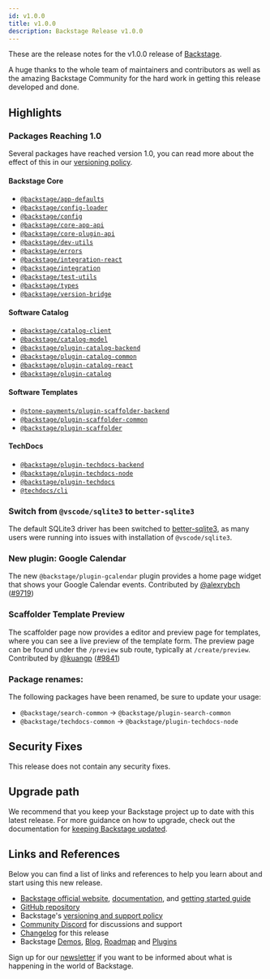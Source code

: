 ```yaml
---
id: v1.0.0
title: v1.0.0
description: Backstage Release v1.0.0
---
```


These are the release notes for the v1.0.0 release of [Backstage](https://backstage.io/).

A huge thanks to the whole team of maintainers and contributors as well as the amazing Backstage Community for the hard work in getting this release developed and done.

## Highlights

### Packages Reaching 1.0

Several packages have reached version 1.0, you can read more about the effect of this in our [versioning policy](https://backstage.io/docs/overview/versioning-policy).

#### Backstage Core

- [`@backstage/app-defaults`](https://www.npmjs.com/package/@backstage/app-defaults)
- [`@backstage/config-loader`](https://www.npmjs.com/package/@backstage/config-loader)
- [`@backstage/config`](https://www.npmjs.com/package/@backstage/config)
- [`@backstage/core-app-api`](https://www.npmjs.com/package/@backstage/core-app-api)
- [`@backstage/core-plugin-api`](https://www.npmjs.com/package/@backstage/core-plugin-api)
- [`@backstage/dev-utils`](https://www.npmjs.com/package/@backstage/dev-utils)
- [`@backstage/errors`](https://www.npmjs.com/package/@backstage/errors)
- [`@backstage/integration-react`](https://www.npmjs.com/package/@backstage/integration-react)
- [`@backstage/integration`](https://www.npmjs.com/package/@backstage/integration)
- [`@backstage/test-utils`](https://www.npmjs.com/package/@backstage/test-utils)
- [`@backstage/types`](https://www.npmjs.com/package/@backstage/types)
- [`@backstage/version-bridge`](https://www.npmjs.com/package/@backstage/version-bridge)

#### Software Catalog

- [`@backstage/catalog-client`](https://www.npmjs.com/package/@backstage/catalog-client)
- [`@backstage/catalog-model`](https://www.npmjs.com/package/@backstage/catalog-model)
- [`@backstage/plugin-catalog-backend`](https://www.npmjs.com/package/@backstage/plugin-catalog-backend)
- [`@backstage/plugin-catalog-common`](https://www.npmjs.com/package/@backstage/plugin-catalog-common)
- [`@backstage/plugin-catalog-react`](https://www.npmjs.com/package/@backstage/plugin-catalog-react)
- [`@backstage/plugin-catalog`](https://www.npmjs.com/package/@backstage/plugin-catalog)

#### Software Templates

- [`@stone-payments/plugin-scaffolder-backend`](https://www.npmjs.com/package/@stone-payments/plugin-scaffolder-backend)
- [`@backstage/plugin-scaffolder-common`](https://www.npmjs.com/package/@backstage/plugin-scaffolder-common)
- [`@backstage/plugin-scaffolder`](https://www.npmjs.com/package/@backstage/plugin-scaffolder)

#### TechDocs

- [`@backstage/plugin-techdocs-backend`](https://www.npmjs.com/package/@backstage/plugin-techdocs-backend)
- [`@backstage/plugin-techdocs-node`](https://www.npmjs.com/package/@backstage/plugin-techdocs-node)
- [`@backstage/plugin-techdocs`](https://www.npmjs.com/package/@backstage/plugin-techdocs)
- [`@techdocs/cli`](https://www.npmjs.com/package/@techdocs/cli)

### Switch from `@vscode/sqlite3` to `better-sqlite3`

The default SQLite3 driver has been switched to [better-sqlite3](https://github.com/JoshuaWise/better-sqlite3), as many users were running into issues with installation of `@vscode/sqlite3`.

### New plugin: Google Calendar

The new `@backstage/plugin-gcalendar` plugin provides a home page widget that shows your Google Calendar events. Contributed by [@alexrybch](https://github.com/alexrybch) ([#9719](https://github.com/backstage/backstage/pull/9719))

### Scaffolder Template Preview

The scaffolder page now provides a editor and preview page for templates, where you can see a live preview of the template form. The preview page can be found under the `/preview` sub route, typically at `/create/preview`. Contributed by [@kuangp](https://github.com/kuangp) ([#9841](https://github.com/backstage/backstage/pull/9841))

### Package renames:

The following packages have been renamed, be sure to update your usage:

- `@backstage/search-common` -> `@backstage/plugin-search-common`
- `@backstage/techdocs-common` -> `@backstage/plugin-techdocs-node`

## Security Fixes

This release does not contain any security fixes.

## Upgrade path

We recommend that you keep your Backstage project up to date with this latest release. For more guidance on how to upgrade, check out the documentation for [keeping Backstage updated](https://backstage.io/docs/getting-started/keeping-backstage-updated).

## Links and References

Below you can find a list of links and references to help you learn about and start using this new release.

- [Backstage official website](https://backstage.io/), [documentation](https://backstage.io/docs/), and [getting started guide](https://backstage.io/docs/getting-started/)
- [GitHub repository](https://github.com/backstage/backstage)
- Backstage's [versioning and support policy](https://backstage.io/docs/overview/versioning-policy)
- [Community Discord](https://discord.gg/backstage-687207715902193673) for discussions and support
- [Changelog](https://github.com/backstage/backstage/releases/tag/v1.0.0) for this release
- Backstage [Demos](https://backstage.io/demos), [Blog](https://backstage.io/blog), [Roadmap](https://backstage.io/docs/overview/roadmap) and [Plugins](https://backstage.io/plugins)

Sign up for our [newsletter](https://mailchi.mp/spotify/backstage-community) if you want to be informed about what is happening in the world of Backstage.
